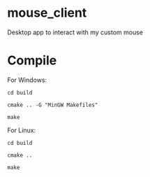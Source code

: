 # mouse_client

Desktop app to interact with my custom mouse

# Compile

For Windows:

`cd build`

`cmake .. -G "MinGW Makefiles"`

`make`

For Linux:

`cd build`

`cmake ..`

`make`
